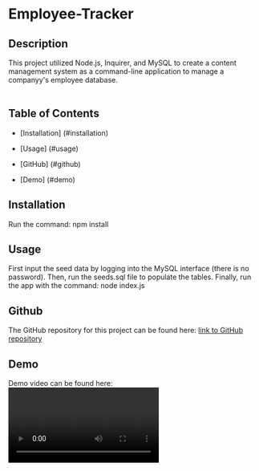 # Employee-Tracker

## Description

This project utilized Node.js, Inquirer, and MySQL to create a content management system as a command-line application to manage a companyy's employee database.<br>
<br>

## Table of Contents

- [Installation] (#installation)

- [Usage] (#usage)

- [GitHub] (#github)

- [Demo] (#demo)

## Installation

Run the command: npm install

## Usage

First input the seed data by logging into the MySQL interface (there is no password).
Then, run the seeds.sql file to populate the tables.
Finally, run the app with the command: node index.js

## Github

The GitHub repository for this project can be found here: [link to GitHub repository](https://github.com/Okapikid/Employee-Tracker)

## Demo

Demo video can be found here: ![Demonstration video](./assets/Employee%20Tracker.mov)
